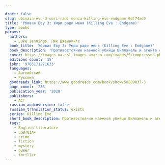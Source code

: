 ```yaml
---

draft: false
slug: ubivaia-evu-3-umri-radi-menia-killing-eve-endgame-0df74ad9
title: 'Убивая Еву 3: Умри ради меня (Killing Eve : Endgame)'
type: books
params:
  authors:
    - Luke Jennings, Люк Дженнингс
  book_title: 'Убивая Еву 3: Умри ради меня (Killing Eve : Endgame)'
  book_description: 'Противостояние наемной убийцы Вилланель и агента службы безопасности Евы Поластри продолжается. Действие разворачивается на фоне Лондона и Санкт-Петербурга. В то время, как Вилланель возвращается на родину и встречается с демонами прошлого, Ева Поластри находится в бегах, скрываясь от "Двенадцати", секретной организации, жаждущей ее смерти. Разыгрывается последняя шахматная партия, поражение в которой будет стоить жизни. As Villanelle returns to face her childhood demons and the Russian winter, Eve finds herself on the run from The Twelve, who want her dead. As the action moves between London and St Petersburg, and Eve and Villanelle finally admit their mutual erotic obsession, the chess game approaches its lethal, unforgettable conclusion.'
  cover: https://images-na.ssl-images-amazon.com/images/S/compressed.photo.goodreads.com/books/1630322494i/58889837.jpg
  editions count: '18'
  isbn: '9785171271633'
  languages:
    - Английский
    - Русский
  goodreads_link: https://www.goodreads.com/book/show/58889837-3
  page_count: '256'
  publication_year: '2020'
  publishers:
    - АСТ
  russian_audioversion: false
  russian_translation_status: exists
  series: Killing Eve
  short_book_description: Противостояние наемной убийцы Вилланель и агента службы безопасности Евы Поластри продолжается. Действие разворачивается на фоне Лондона и Санкт-Петербурга...
  tags:
    - English literature
    - LGBTQIA+
    - crime
    - fiction
    - mystery
    - queer
    - thriller
---
```

